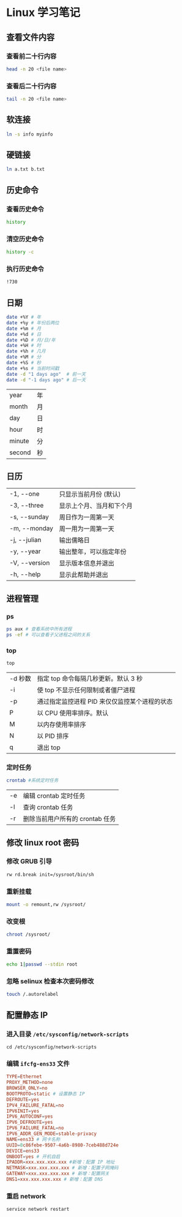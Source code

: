 # Linux 学习笔记

## 查看文件内容

### 查看前二十行内容

```bash
head -n 20 <file name>
```

### 查看后二十行内容

```bash
tail -n 20 <file name>
```

## 软连接

```bash
ln -s info myinfo
```

## 硬链接

```bash
ln a.txt b.txt
```

## 历史命令

### 查看历史命令

```bash
history
```

### 清空历史命令

```bash
history -c
```

### 执行历史命令

```bash
!730
```

## 日期

```bash
date +%Y # 年
date +%y # 年份后两位
date +%m # 月
date +%d # 日
date +%D # 月/日/年
date +%H # 时
date +%h # 几月
date +%M # 分
date +%S # 秒
date +%s # 当前时间戳
date -d "1 days ago"  # 前一天
date -d "-1 days ago" # 后一天
```

|        |     |
| ------ | --- |
| year   | 年  |
| month  | 月  |
| day    | 日  |
| hour   | 时  |
| minute | 分  |
| second | 秒  |

## 日历

|               |                          |
| ------------- | ------------------------ |
| -1, --one     | 只显示当前月份 (默认)     |
| -3, --three   | 显示上个月、当月和下个月 |
| -s, --sunday  | 周日作为一周第一天       |
| -m, --monday  | 周一用为一周第一天       |
| -j, --julian  | 输出儒略日               |
| -y, --year    | 输出整年，可以指定年份   |
| -V, --version | 显示版本信息并退出       |
| -h, --help    | 显示此帮助并退出         |

## 进程管理

### ps

```bash
ps aux # 查看系统中所有进程
ps -ef # 可以查看子父进程之间的关系
```

### top

```bash
top
```

|         |                                             |
| ------- | ------------------------------------------- |
| -d 秒数 | 指定 top 命令每隔几秒更新。默认 3 秒            |
| -i      | 使 top 不显示任何限制或者僵尸进程             |
| -p      | 通过指定监控进程 PID 来仅仅监控某个进程的状态 |
| P       | 以 CPU 使用率排序。默认                       |
| M       | 以内存使用率排序                            |
| N       | 以 PID 排序                                   |
| q       | 退出 top                                     |

### 定时任务

```bash
crontab #系统定时任务
```

|     |                               |
| --- | ----------------------------- |
| -e  | 编辑 crontab 定时任务           |
| -l  | 查询 crontab 任务               |
| -r  | 删除当前用户所有的 crontab 任务 |

## 修改 linux root 密码

### 修改 GRUB 引导

```bash
rw rd.break init=/sysroot/bin/sh

```

### 重新挂载

```bash
mount -o remount,rw /sysroot/
```

### 改变根

```bash
chroot /sysroot/
```

### 重置密码

```bash
echo 1|passwd --stdin root
```

### 忽略 selinux 检查本次密码修改

```bash
touch /.autorelabel
```

## 配置静态 IP

### 进入目录 `/etc/sysconfig/network-scripts`

```shell
cd /etc/sysconfig/network-scripts
```

### 编辑 `ifcfg-ens33` 文件

```conf
TYPE=Ethernet
PROXY_METHOD=none
BROWSER_ONLY=no
BOOTPROTO=static # 设置静态 IP
DEFROUTE=yes
IPV4_FAILURE_FATAL=no
IPV6INIT=yes
IPV6_AUTOCONF=yes
IPV6_DEFROUTE=yes
IPV6_FAILURE_FATAL=no
IPV6_ADDR_GEN_MODE=stable-privacy
NAME=ens33 # 网卡名称
UUID=8c86febe-9507-4a6b-8980-7ceb488d724e
DEVICE=ens33
ONBOOT=yes # 开机自启
IPADDR=xxx.xxx.xxx.xxx #新增：配置 IP 地址
NETMASK=xxx.xxx.xxx.xxx # 新增：配置子网掩码
GATEWAY=xxx.xxx.xxx.xxx # 新增：配置网关
DNS1=xxx.xxx.xxx.xxx # 新增：配置 DNS
```

### 重启 network

```shell
service network restart
```
